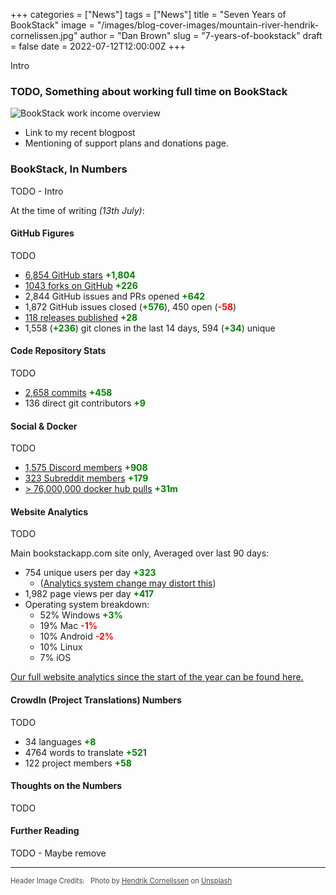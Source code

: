 +++
categories = ["News"]
tags = ["News"]
title = "Seven Years of BookStack"
image = "/images/blog-cover-images/mountain-river-hendrik-cornelissen.jpg"
author = "Dan Brown"
slug = "7-years-of-bookstack"
draft = false
date = 2022-07-12T12:00:00Z
+++

Intro

### TODO, Something about working full time on BookStack

![BookStack work income overview](/images/2022/07/income-overview.png)

- Link to my recent blogpost
- Mentioning of support plans and donations page.

### BookStack, In Numbers

TODO - Intro

At the time of writing *(13th July)*:

#### GitHub Figures

TODO

- [6,854 GitHub stars](https://github.com/BookStackApp/BookStack/stargazers) <strong style="color: green;">+1,804</strong>
- [1043 forks on GitHub](https://github.com/BookStackApp/BookStack/network/members) <strong style="color: green;">+226</strong>
- 2,844 GitHub issues and PRs opened <strong style="color: green;">+642</strong>
- 1,872 GitHub issues closed (<strong style="color: green;">+576</strong>), 450 open (<strong style="color: red;">-58</strong>)
- [118 releases published](https://github.com/BookStackApp/BookStack/releases) <strong style="color: green;">+28</strong>
- 1,558 (<strong style="color: green;">+236</strong>) git clones in the last 14 days, 594 (<strong style="color: green;">+34</strong>) unique

#### Code Repository Stats

TODO

- [2,658 commits](https://github.com/BookStackApp/BookStack/commits/development) <strong style="color: green;">+458</strong>
- 136 direct git contributors <strong style="color: green;">+9</strong>

#### Social & Docker

TODO

- [1,575 Discord members](https://discord.gg/ztkBqR2) <strong style="color: green;">+908</strong>
- [323 Subreddit members](https://www.reddit.com/r/BookStack/) <strong style="color: green;">+179</strong>
- [> 76,000,000 docker hub pulls](https://hub.docker.com/search?q=bookstack&type=image) <strong style="color: green;">+31m</strong>

#### Website Analytics

TODO

Main bookstackapp.com site only, Averaged over last 90 days:

- 754 unique users per day <strong style="color: green;">+323</strong> 
  - ([Analytics system change may distort this](https://www.bookstackapp.com/blog/replacing-ga-and-mailchimp/))
- 1,982 page views per day  <strong style="color: green;">+417</strong>
- Operating system breakdown:
    - 52% Windows <strong style="color: green;">+3%</strong>
    - 19% Mac <strong style="color: red;">-1%</strong>
    - 10% Android <strong style="color: red;">-2%</strong>
    - 10% Linux
    - 7% iOS

[Our full website analytics since the start of the year can be found here.](https://analytics.bookstackapp.com/bookstackapp.com)

#### CrowdIn (Project Translations) Numbers

TODO

- 34 languages <strong style="color: green;">+8</strong>
- 4764 words to translate <strong style="color: green;">+521</strong>
- 122 project members <strong style="color: green;">+58</strong>

#### Thoughts on the Numbers

TODO


#### Further Reading

TODO - Maybe remove

---
  
<span style="font-size: 0.8em;opacity:0.8;">Header Image Credits: &nbsp; <span>Photo by <a href="https://unsplash.com/@the_bracketeer?utm_source=unsplash&utm_medium=referral&utm_content=creditCopyText">Hendrik Cornelissen</a> on <a href="https://unsplash.com/s/photos/nature?utm_source=unsplash&utm_medium=referral&utm_content=creditCopyText">Unsplash</a>
  </span></span>